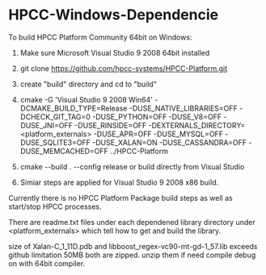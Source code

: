 # HPCC-Windows-Dependencie

To build HPCC Platform Community 64bit on Windows:

1. Make sure Microsoft Visual Studio 9 2008 64bit installed

2. git clone https://github.com/hpcc-systems/HPCC-Platform.git

3. create "build" directory and cd to "build"

3. cmake -G 'Visual Studio 9 2008 Win64' -DCMAKE_BUILD_TYPE=Release -DUSE_NATIVE_LIBRARIES=OFF 
        -DCHECK_GIT_TAG=0 -DUSE_PYTHON=OFF -DUSE_V8=OFF -DUSE_JNI=OFF -DUSE_RINSIDE=OFF 
		    -DEXTERNALS_DIRECTORY=<platform_externals>  -DUSE_APR=OFF -DUSE_MYSQL=OFF 
		    -DUSE_SQLITE3=OFF -DUSE_XALAN=ON -DUSE_CASSANDRA=OFF -DUSE_MEMCACHED=OFF ../HPCC-Platform

6. cmake --build . --config release  or build directly from Visual Studio

7. Simiar steps are applied for Visual Studio 9 2008 x86 build.


Currently there is no HPCC Platform Package build steps as well as start/stop HPCC processes.

There are readme.txt files under each dependened library directory under <platform_externals> which tell
how to get and build the library.


size of Xalan-C_1_11D.pdb and libboost_regex-vc90-mt-gd-1_57.lib exceeds github limitation 50MB
both are zipped. unzip them if need compile debug on with 64bit compiler.

